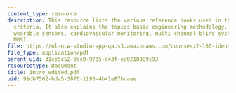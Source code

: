 ```yaml
---
content_type: resource
description: This resource lists the various reference books used in the course, grading
  criteria. It also explains the topics basic engineering methodology, adaptive control,
  wearable sensors, cardiovascular monitoring, multi channel blind system ID, cardiovascular
  MBSI.
file: https://ol-ocw-studio-app-qa.s3.amazonaws.com/courses/2-160-identification-estimation-and-learning-spring-2006/91db7562bda5387611934b41e87bdaee_intro_edited.pdf
file_type: application/pdf
parent_uid: 31ce5c52-9cc0-9735-d43f-ed0218389c93
resourcetype: Document
title: intro_edited.pdf
uid: 91db7562-bda5-3876-1193-4b41e87bdaee
---
```

